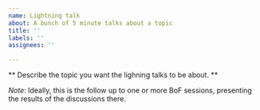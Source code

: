 ```yaml
---
name: Lightning talk
about: A bunch of 5 minute talks about a topic
title: ''
labels: ''
assignees: ''

---
```


** Describe the topic you want the lighning talks to be about. **

*Note*: Ideally, this is the follow up to one or more BoF sessions,
presenting the results of the discussions there.

